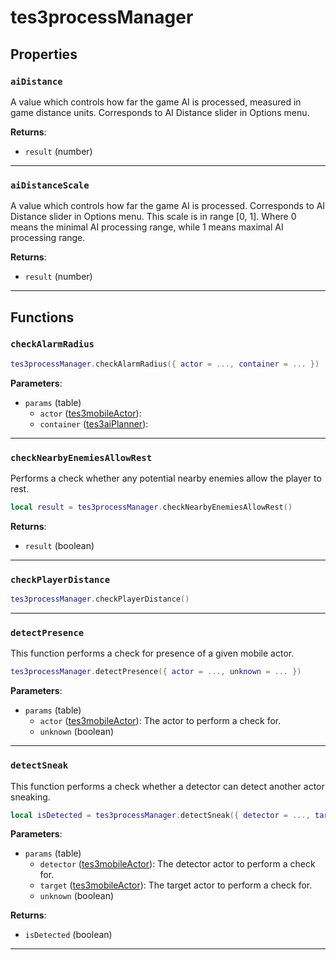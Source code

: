 # tes3processManager



## Properties

### `aiDistance`

A value which controls how far the game AI is processed, measured in game distance units. Corresponds to AI Distance slider in Options menu.

**Returns**:

* `result` (number)

***

### `aiDistanceScale`

A value which controls how far the game AI is processed. Corresponds to AI Distance slider in Options menu. This scale is in range [0, 1]. Where 0 means the minimal AI processing range, while 1 means maximal AI processing range.

**Returns**:

* `result` (number)

***

## Functions

### `checkAlarmRadius`



```lua
tes3processManager.checkAlarmRadius({ actor = ..., container = ... })
```

**Parameters**:

* `params` (table)
	* `actor` ([tes3mobileActor](../../types/tes3mobileActor)): 
	* `container` ([tes3aiPlanner](../../types/tes3aiPlanner)): 

***

### `checkNearbyEnemiesAllowRest`

Performs a check whether any potential nearby enemies allow the player to rest.

```lua
local result = tes3processManager.checkNearbyEnemiesAllowRest()
```

**Returns**:

* `result` (boolean)

***

### `checkPlayerDistance`



```lua
tes3processManager.checkPlayerDistance()
```

***

### `detectPresence`

This function performs a check for presence of a given mobile actor.

```lua
tes3processManager.detectPresence({ actor = ..., unknown = ... })
```

**Parameters**:

* `params` (table)
	* `actor` ([tes3mobileActor](../../types/tes3mobileActor)): The actor to perform a check for.
	* `unknown` (boolean)

***

### `detectSneak`

This function performs a check whether a detector can detect another actor sneaking.

```lua
local isDetected = tes3processManager.detectSneak({ detector = ..., target = ..., unknown = ... })
```

**Parameters**:

* `params` (table)
	* `detector` ([tes3mobileActor](../../types/tes3mobileActor)): The detector actor to perform a check for.
	* `target` ([tes3mobileActor](../../types/tes3mobileActor)): The target actor to perform a check for.
	* `unknown` (boolean)

**Returns**:

* `isDetected` (boolean)

***

